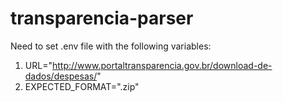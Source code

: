 # transparencia-parser

Need to set .env file with the following variables:

1. URL="http://www.portaltransparencia.gov.br/download-de-dados/despesas/"
2. EXPECTED_FORMAT=".zip"